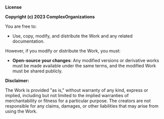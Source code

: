 **License**

**Copyright (c) 2023 ComplexOrganizations**

You are free to:

- Use, copy, modify, and distribute the Work and any related documentation.

However, if you modify or distribute the Work, you must:

- **Open-source your changes**: Any modified versions or derivative works must be made available under the same terms, and the modified Work must be shared publicly.

**Disclaimer:**

The Work is provided "as is," without warranty of any kind, express or implied, including but not limited to the implied warranties of merchantability or fitness for a particular purpose. The creators are not responsible for any claims, damages, or other liabilities that may arise from using the Work.
